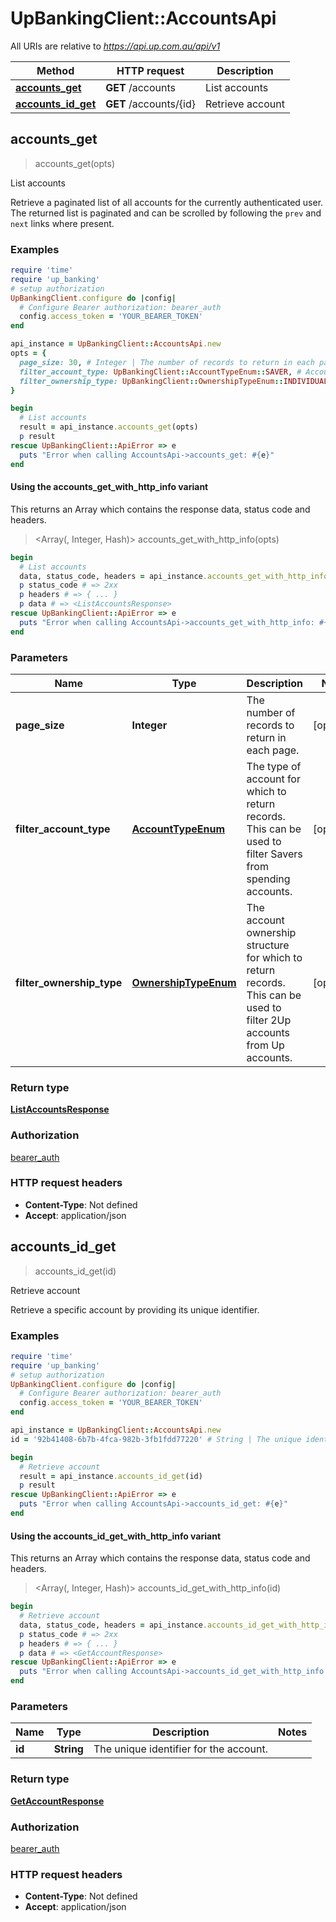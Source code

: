 # UpBankingClient::AccountsApi

All URIs are relative to *https://api.up.com.au/api/v1*

| Method | HTTP request | Description |
| ------ | ------------ | ----------- |
| [**accounts_get**](AccountsApi.md#accounts_get) | **GET** /accounts | List accounts |
| [**accounts_id_get**](AccountsApi.md#accounts_id_get) | **GET** /accounts/{id} | Retrieve account |


## accounts_get

> <ListAccountsResponse> accounts_get(opts)

List accounts

Retrieve a paginated list of all accounts for the currently authenticated user. The returned list is paginated and can be scrolled by following the `prev` and `next` links where present. 

### Examples

```ruby
require 'time'
require 'up_banking'
# setup authorization
UpBankingClient.configure do |config|
  # Configure Bearer authorization: bearer_auth
  config.access_token = 'YOUR_BEARER_TOKEN'
end

api_instance = UpBankingClient::AccountsApi.new
opts = {
  page_size: 30, # Integer | The number of records to return in each page. 
  filter_account_type: UpBankingClient::AccountTypeEnum::SAVER, # AccountTypeEnum | The type of account for which to return records. This can be used to filter Savers from spending accounts. 
  filter_ownership_type: UpBankingClient::OwnershipTypeEnum::INDIVIDUAL # OwnershipTypeEnum | The account ownership structure for which to return records. This can be used to filter 2Up accounts from Up accounts. 
}

begin
  # List accounts
  result = api_instance.accounts_get(opts)
  p result
rescue UpBankingClient::ApiError => e
  puts "Error when calling AccountsApi->accounts_get: #{e}"
end
```

#### Using the accounts_get_with_http_info variant

This returns an Array which contains the response data, status code and headers.

> <Array(<ListAccountsResponse>, Integer, Hash)> accounts_get_with_http_info(opts)

```ruby
begin
  # List accounts
  data, status_code, headers = api_instance.accounts_get_with_http_info(opts)
  p status_code # => 2xx
  p headers # => { ... }
  p data # => <ListAccountsResponse>
rescue UpBankingClient::ApiError => e
  puts "Error when calling AccountsApi->accounts_get_with_http_info: #{e}"
end
```

### Parameters

| Name | Type | Description | Notes |
| ---- | ---- | ----------- | ----- |
| **page_size** | **Integer** | The number of records to return in each page.  | [optional] |
| **filter_account_type** | [**AccountTypeEnum**](.md) | The type of account for which to return records. This can be used to filter Savers from spending accounts.  | [optional] |
| **filter_ownership_type** | [**OwnershipTypeEnum**](.md) | The account ownership structure for which to return records. This can be used to filter 2Up accounts from Up accounts.  | [optional] |

### Return type

[**ListAccountsResponse**](ListAccountsResponse.md)

### Authorization

[bearer_auth](../README.md#bearer_auth)

### HTTP request headers

- **Content-Type**: Not defined
- **Accept**: application/json


## accounts_id_get

> <GetAccountResponse> accounts_id_get(id)

Retrieve account

Retrieve a specific account by providing its unique identifier. 

### Examples

```ruby
require 'time'
require 'up_banking'
# setup authorization
UpBankingClient.configure do |config|
  # Configure Bearer authorization: bearer_auth
  config.access_token = 'YOUR_BEARER_TOKEN'
end

api_instance = UpBankingClient::AccountsApi.new
id = '92b41408-6b7b-4fca-982b-3fb1fdd77220' # String | The unique identifier for the account. 

begin
  # Retrieve account
  result = api_instance.accounts_id_get(id)
  p result
rescue UpBankingClient::ApiError => e
  puts "Error when calling AccountsApi->accounts_id_get: #{e}"
end
```

#### Using the accounts_id_get_with_http_info variant

This returns an Array which contains the response data, status code and headers.

> <Array(<GetAccountResponse>, Integer, Hash)> accounts_id_get_with_http_info(id)

```ruby
begin
  # Retrieve account
  data, status_code, headers = api_instance.accounts_id_get_with_http_info(id)
  p status_code # => 2xx
  p headers # => { ... }
  p data # => <GetAccountResponse>
rescue UpBankingClient::ApiError => e
  puts "Error when calling AccountsApi->accounts_id_get_with_http_info: #{e}"
end
```

### Parameters

| Name | Type | Description | Notes |
| ---- | ---- | ----------- | ----- |
| **id** | **String** | The unique identifier for the account.  |  |

### Return type

[**GetAccountResponse**](GetAccountResponse.md)

### Authorization

[bearer_auth](../README.md#bearer_auth)

### HTTP request headers

- **Content-Type**: Not defined
- **Accept**: application/json

